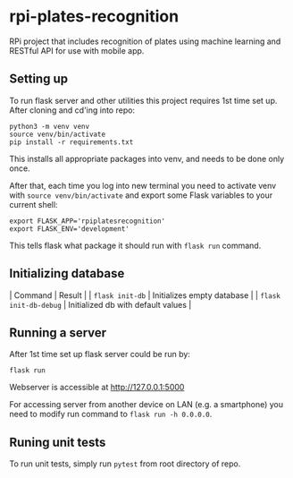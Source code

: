 # rpi-plates-recognition
RPi project that includes recognition of plates using machine learning and
RESTful API for use with mobile app.

## Setting up
To run flask server and other utilities this project requires 1st time set up.
After cloning and cd'ing into repo:
```
python3 -m venv venv
source venv/bin/activate
pip install -r requirements.txt
```
This installs all appropriate packages into venv, and needs to be done only once.

After that, each time you log into new terminal you need to activate venv with
`source venv/bin/activate` and export some Flask variables to your current
shell:
```
export FLASK_APP='rpiplatesrecognition'
export FLASK_ENV='development'
```
This tells flask what package it should run with `flask run` command.

## Initializing database
| Command | Result |
| `flask init-db` | Initializes empty database |
| `flask init-db-debug` | Initialized db with default values |

## Running a server
After 1st time set up flask server could be run by:
```
flask run
```
Webserver is accessible at http://127.0.0.1:5000

For accessing server from another device on LAN (e.g. a smartphone) you need
to modify run command to `flask run -h 0.0.0.0`.

## Runing unit tests
To run unit tests, simply run `pytest` from root directory of repo.
